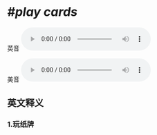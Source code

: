 # ***\#play cards*** 
英音
<audio src="./media/play cards1_AAC.aac" controls="controls"></audio>

美音
<audio src="./media/play cards2_AAC.aac" controls="controls"></audio>



  

英文释义
---
### 1.**玩纸牌**  


